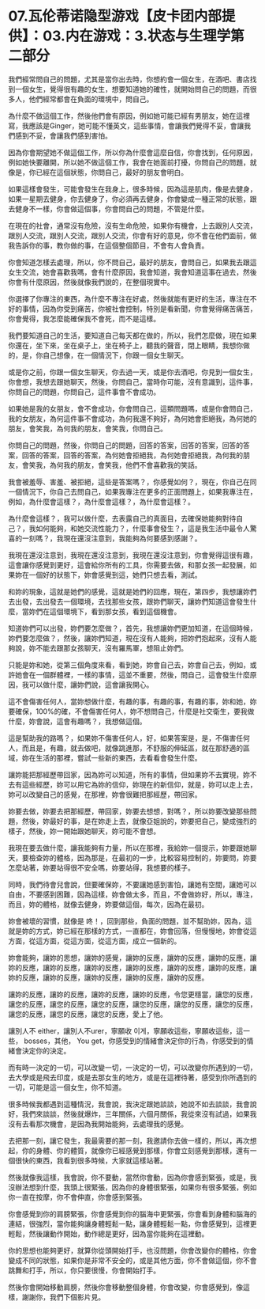 # 07.瓦伦蒂诺隐型游戏【皮卡团内部提供】：03.内在游戏：3.状态与生理学第二部分

我們經常問自己的問題，尤其是當你出去時，你想約會一個女生，在酒吧、書店找到一個女生，覺得很有趣的女生，想要知道她的確性，就開始問自己的問題，而很多人，他們經常都會在負面的環境中，問自己。

為什麼不做這個工作，然後他們會有原因，例如她可能已經有男朋友，她在這裡寫，我應該是Ginger，她可能不懂英文，這些事情，會讓我們覺得不妥，會讓我們感到不妥，會讓我們感到害怕。

因為你會期望她不做這個工作，所以你為什麼會這麼自信，你會找到，任何原因，例如她快要離開，所以她不做這個工作，我會在她面前打擾，你問自己的問題，就像是，你已經在這個狀態，你問自己，最好的朋友會明白。

如果這樣會發生，可能會發生在我身上，很多時候，因為這是肌肉，像是去健身，如果一星期去健身，你去健身了，你必須再去健身，你會變成一種正常的狀態，跟去健身不一樣，你會做這個事，你會問自己的問題，不管是什麼。

在現在的社會，通常沒有危險，沒有生命危險，如果你有機會，上去跟別人交流，跟別人交流，跟別人交流，跟別人交流，你會有好的意見，你不會在他們面前，做我告訴你的事，教你做的事，在這個整個節目，不會有人會負責。

你會知道怎樣去處理，所以，你不問自己，最好的朋友，會問自己，如果我去跟這女生交流，她會喜歡我嗎，會有什麼原因，我會知道，我會知道這事在過去，然後你會有什麼原因，然後就像我們說的，在整個現實中。

你選擇了你專注的東西，為什麼不專注在好處，然後就能有更好的生活，專注在不好的事情，因為你受到痛苦，你被社會控制，特別是看新聞，你會覺得痛苦痛苦，你會覺得，我怎麼能確保我不會死，而不是這樣。

我們要知道自己的生活，要知道自己每天都在做的，所以，我們怎麼做，現在如果你還在，坐下來，坐在桌子上，坐在椅子上，聽我的聲音，閉上眼睛，我想你做的，是，你自己想像，在一個情況下，你跟一個女生聊天。

或是你之前，你跟一個女生聊天，你去過一天，或是你去酒吧，你見到一個女生，你會想，我想去跟她聊天，然後，你問自己，當時你可能，沒有意識到，這件事，你問自己的問題，你問自己，這件事會不會成功。

如果她是我的女朋友，會不會成功，你會問自己，這類問題嗎，或是你會問自己，我的女朋友，為何這件事不會成功，為何我還不夠好，為何她會拒絕我，為何她的朋友，會笑我，為何我的朋友，會笑我，你問自己。

你問自己的問題，然後，你問自己的問題，回答的答案，回答的答案，回答的答案，回答的答案，回答的答案，為何她會拒絕我，為何她會拒絕我，為何我的朋友，會笑我，為何我的朋友，會笑我，他們不會喜歡我的笑話。

我會被羞辱、害羞、被拒絕，這些是答案嗎？，你感覺如何？，現在，你自己在同一個情況下，你自己去問自己，如果我專注在更多的正面問題上，如果我專注在，例如，為什麼會這樣？，為什麼會這樣？，為什麼會這樣？。

為什麼會這樣？，我可以做什麼，去表露自己的真面目，去確保她能夠對待自己？，我如何能夠，和她交流性能力？，什麼事會發生？，這是我生活中最令人驚喜的一刻嗎？，我現在還沒注意到，我能夠為何要感到感謝？。

我現在還沒注意到，我現在還沒注意到，我現在還沒注意到，你會覺得這很有趣，這會讓你感覺到更好，這會給你所有的工具，你需要去做，和那女孩一起發展，如果妳在一個好的狀態下，妳會感覺到這，她們只想去看，測試。

和妳的現象，這就是她們的感覺，這就是她們的回應，現在，第四步，我想讓妳們去出發，去出發去一個環境，去找那些女孩，跟妳們聊天，讓妳們知道這會發生什麼，當妳們在這個環境下，看到那女孩，看到這個機會。

知道妳們可以出發，妳們要怎麼做？，首先，我想讓妳們更加知道，在這個時候，妳們要怎麼做？，然後，讓妳們知道，現在沒有人能夠，把妳們抱起來，沒有人能夠說，妳不能去跟那女孩聊天，沒有羅馬軍，想阻止妳們。

只能是妳和她，從第三個角度來看，看到她，妳會自己去，妳會自己去，例如，或許她會在一個群體裡，一樣的事情，這並不重要，然後，問自己，這會發生什麼原因，我可以做什麼，讓妳們說，這會讓我開心。

這不會傷害任何人，當妳想做什麼，有趣的事，有趣的事，有趣的事，妳和她，妳要確保，100%的確，不會傷害任何人，妳不想問自己，什麼是社交衛生，要我做什麼，妳會說，這會有趣嗎？，我想做這個。

這是幫助我的路嗎？，如果妳不傷害任何人，好，如果答案是，是，不傷害任何人，而且是，有趣，就去做吧，就像跳進那，不舒服的伸延區，就在那舒適的區域，妳在生活的那裡，嘗試一些新的東西，去看看會發生什麼。

讓妳能把那經歷帶回家，因為妳可以知道，所有的事情，但如果妳不去實現，妳不去有這些經歷，妳可以用它為妳的信仰，妳現在的新信仰，就是，妳可以走上去，妳可以改變自己的感覺，在那裡，妳會很難把那經歷，帶回家。

妳要去做，妳要去把那經歷，帶回家，妳要去想想，對嗎？，所以妳要改變那些問題，然後，妳最好的事，是在妳走上去，就像亞姐說的，妳要把自己，變成強烈的樣子，然後，妳一開始跟她聊天，妳可能不會想。

我現在要去做什麼，讓我能夠有力量，所以在那裡，我給妳一個提示，妳要跟她聊天，要檢查妳的體格，因為那是，在最初的一步，比較容易控制的，妳要問，妳要怎麼站著，妳要站得很不安全嗎，妳要站得，我想要的樣子。

同時，我們待會兒會說，但要確保妳，不要讓她感到害怕，讓她有空間，讓她可以自由，不要感到困難，因為這樣，妳會做太多，而且，不會做妳好，所以，專注，而且，妳的體格，就像去健身，妳要做這個，每次，因為在最初。

妳會被壞的習慣，就像是 咚！，回到那些，負面的問題，並不幫助妳，因為，這就是妳的方式，妳已經在那樣的方式，一直都在，妳會回落，但慢慢地，妳會從這方面，從這方面，從這方面，從這方面，成立一個新的。

妳會能夠，讓妳的思想，讓妳的感覺，讓妳的反應，讓妳的反應，讓妳的反應，讓妳的反應，讓妳的反應，讓妳的反應，讓妳的反應，讓妳的反應，讓妳的反應，讓妳的反應，讓妳的反應，讓妳的反應，讓妳的反應，讓妳的反應。

讓妳的反應，讓妳的反應，讓妳的反應，讓妳的反應，令您更穩當，讓您的反應，讓您的反應，讓您的反應，讓您的反應，讓您的反應，讓您的反應，讓您的反應，讓您的反應，讓您的反應，讓您的反應，愛上了他。

讓別人不 either，讓別人不urer，寧願收 이게，寧願收這些，寧願收這些，這一些， bosses，其他， You get，你感受到的情緒會決定你的行為，你感受到的情緒會決定你的決定。

而有時一決定的一切，可以改變一切，一決定的一切，可以改變你所遇到的一切，去大學或是飛去印度，或是去那女生的地方，或是在這裡待著，感受到你所遇到的一切，可能是這一個女生，你不知道。

很多時候我都遇到這種情況，我會說，我決定跟她談談，她說不如去談談，我會說好，我們來談談，然後就爆炸，三年關係，六個月關係，我從來沒有試過，如果我沒有去看那次機會，是因為我開始能夠，去處理我的感覺。

去把那一刻，讓它發生，我最需要的那一刻，我邀請你去做一樣的，所以，再次想起，你的身體、你的體質，就像你已經感覺到那樣，你會立刻感覺到那樣，還有一個很快的東西，我看到很多時候，大家就這樣站著。

然後就像我這樣，我會說，你不要動，當然你會動，因為你會感到緊張，或是，我沒辦法想到什麼，我頭上很緊張，因為你的身體很緊張，如果你有很多緊張，例如你一直在按摩，你不會伸直，你會感到緊張。

你會感覺到你的肩膀緊張，你會感覺到你的腦海中更緊張，你會看到身體和腦海的連結，很強烈，當你能夠讓身體輕鬆一點，讓身體輕鬆一點，你會感覺到，這裡更輕鬆，然後讓動作開始，動作總是更好，因為當你能夠在這裡動。

你的思想也能夠更好，就算你從頭開始打手，也沒問題，你會改變你的體格，你會變成不同的狀態，如果你是非常不安全的，或是其他方面，你不會做這個，你不會跳舞和打手，所以，你只要很慢，你會開始打手。

然後你會開始移動肩膀，然後你會移動整個身體，你會改變，你會感覺到，像這樣，謝謝你，我們下個影片見。